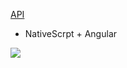 [API](https://api.chucknorris.io/)
* NativeScrpt + Angular 

![](https://github.com/Captainlomik/services/blob/main/Mobile/app/demo.gif)
